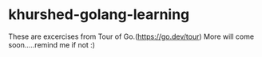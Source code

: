 # khurshed-golang-learning
These are excercises from Tour of Go.(https://go.dev/tour)
More will come soon.....remind me if not :)

